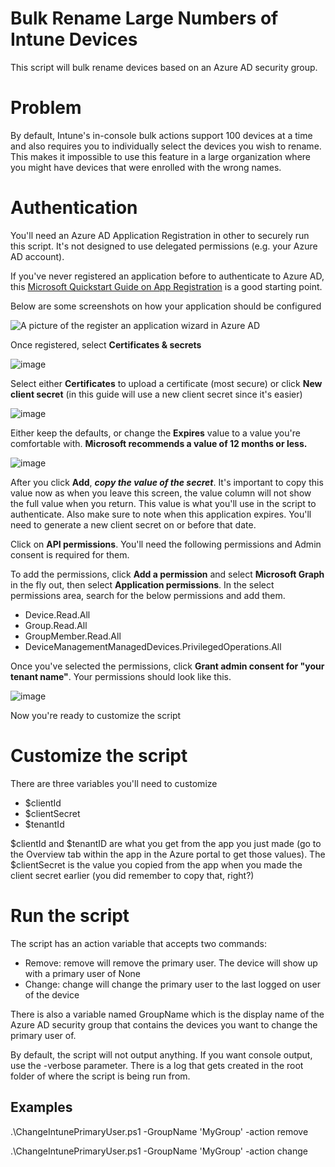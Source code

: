 # Bulk Rename Large Numbers of Intune Devices
This script will bulk rename devices based on an Azure AD security group.

# Problem
By default, Intune's in-console bulk actions support 100 devices at a time and also requires you to individually select the devices you wish to rename. This makes it impossible to use this feature in a large organization where you might have devices that were enrolled with the wrong names.

# Authentication
You'll need an Azure AD Application Registration in other to securely run this script. It's not designed to use delegated permissions (e.g. your Azure AD account).

If you've never registered an application before to authenticate to Azure AD, this [Microsoft Quickstart Guide on App Registration](https://learn.microsoft.com/en-us/azure/active-directory/develop/quickstart-register-app) is a good starting point.

Below are some screenshots on how your application should be configured

![A picture of the register an application wizard in Azure AD](https://user-images.githubusercontent.com/53497092/235554545-a66fd398-63b2-4352-98db-56ec8afc4e24.png)

Once registered, select **Certificates & secrets**

![image](https://user-images.githubusercontent.com/53497092/235555804-9884172b-090b-4843-a0a6-3a112dba6d74.png)

Select either **Certificates** to upload a certificate (most secure) or click **New client secret** (in this guide will use a new client secret since it's easier)

![image](https://user-images.githubusercontent.com/53497092/235555971-21e867f7-79b6-433e-8926-1fdf71fedbfc.png)

Either keep the defaults, or change the **Expires** value to a value you're comfortable with. **Microsoft recommends a value of 12 months or less.**

![image](https://user-images.githubusercontent.com/53497092/235556069-b6c34f65-5346-49cd-9fd3-426d691c1ca7.png)

After you click **Add**, ***copy the value of the secret***. It's important to copy this value now as when you leave this screen, the value column will not show the full value when you return. This value is what you'll use in the script to authenticate. Also make sure to note when this application expires. You'll need to generate a new client secret on or before that date. 

Click on **API permissions**. You'll need the following permissions and Admin consent is required for them.

To add the permissions, click **Add a permission** and select **Microsoft Graph** in the fly out, then select **Application permissions**. In the select permissions area, search for the below permissions and add them.

- Device.Read.All
- Group.Read.All
- GroupMember.Read.All
- DeviceManagementManagedDevices.PrivilegedOperations.All

Once you've selected the permissions, click **Grant admin consent for "your tenant name"**. Your permissions should look like this. 

![image](https://user-images.githubusercontent.com/53497092/235557304-5afd507b-01cd-4a85-b9f9-8ad48eeed1b8.png)

Now you're ready to customize the script

# Customize the script

There are three variables you'll need to customize

- $clientId
- $clientSecret 
- $tenantId

$clientId and $tenantID are what you get from the app you just made (go to the Overview tab within the app in the Azure portal to get those values). The $clientSecret is the value you copied from the app when you made the client secret earlier (you did remember to copy that, right?)

# Run the script
The script has an action variable that accepts two commands:

- Remove: remove will remove the primary user. The device will show up with a primary user of None
- Change: change will change the primary user to the last logged on user of the device

There is also a variable named GroupName which is the display name of the Azure AD security group that contains the devices you want to change the primary user of.

By default, the script will not output anything. If you want console output, use the -verbose parameter. There is a log that gets created in the root folder of where the script is being run from. 

## Examples
.\ChangeIntunePrimaryUser.ps1 -GroupName 'MyGroup' -action remove

.\ChangeIntunePrimaryUser.ps1 -GroupName 'MyGroup' -action change





















